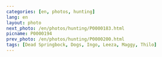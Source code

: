 ```yaml
---
categories: [en, photos, hunting]
lang: en
layout: photo
next_photo: /en/photos/hunting/P0000183.html
picname: P0000194
prev_photo: /en/photos/hunting/P0000200.html
tags: [Dead Springbock, Dogs, Ingo, Leeza, Maggy, Thilo]
---
```

